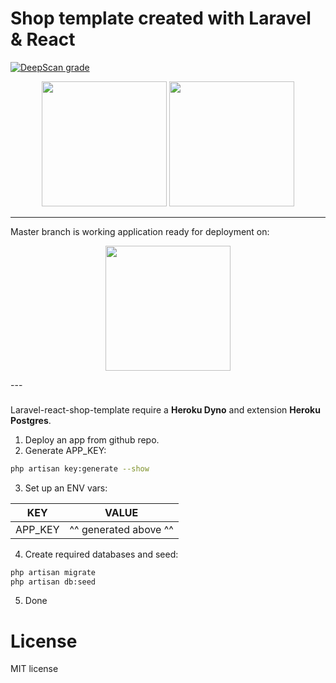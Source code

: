 # Shop template created with Laravel & React

[![DeepScan grade](https://deepscan.io/api/teams/8354/projects/10504/branches/147113/badge/grade.svg)](https://deepscan.io/dashboard#view=project&tid=8354&pid=10504&bid=147113)

<p align="center">
    <img src="https://res.cloudinary.com/dtfbvvkyp/image/upload/v1566331377/laravel-logolockup-cmyk-red.svg" height="200">
    <img src="https://cdn.worldvectorlogo.com/logos/react.svg" height="200"> 
</p>

---
Master branch is working application ready for deployment on:
<p align="center">
    <img src="https://cdn-images-1.medium.com/max/1600/1*fIjRtO5P8zc3pjs0E5hYkw.png" height="200">
</p>
---

### 

Laravel-react-shop-template require a **Heroku Dyno** and extension **Heroku Postgres**.

1. Deploy an app from github repo.
2. Generate APP_KEY:

```bash
php artisan key:generate --show
```

3. Set up an ENV vars:

| KEY | VALUE |
| ------ | ------ |
| APP_KEY | ^^ generated above ^^ |

4. Create required databases and seed:

```bash
php artisan migrate
php artisan db:seed
```

5. Done

# License

MIT license
